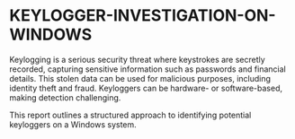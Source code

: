 # KEYLOGGER-INVESTIGATION-ON-WINDOWS
Keylogging is a serious security threat where keystrokes are secretly recorded, capturing sensitive information such as passwords and financial details. This stolen data can be used for malicious purposes, including identity theft and fraud. Keyloggers can be hardware- or software-based, making detection challenging.

This report outlines a structured approach to identifying potential keyloggers on a Windows system.
